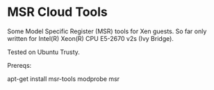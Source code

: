 MSR Cloud Tools
===============

Some Model Specific Register (MSR) tools for Xen guests. So far only written for Intel(R) Xeon(R) CPU E5-2670 v2s (Ivy Bridge).

Tested on Ubuntu Trusty.

Prereqs:

apt-get install msr-tools
modprobe msr
